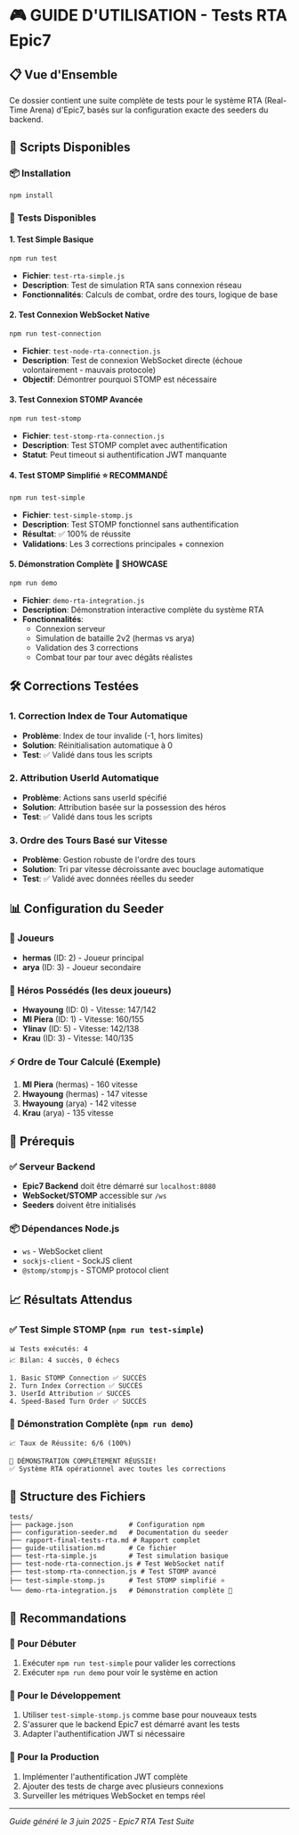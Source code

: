 # 🎮 GUIDE D'UTILISATION - Tests RTA Epic7

## 📋 Vue d'Ensemble

Ce dossier contient une suite complète de tests pour le système RTA (Real-Time Arena) d'Epic7, basés sur la configuration exacte des seeders du backend.

## 🚀 Scripts Disponibles

### 📦 Installation
```bash
npm install
```

### 🧪 Tests Disponibles

#### 1. **Test Simple Basique** 
```bash
npm run test
```
- **Fichier**: `test-rta-simple.js`
- **Description**: Test de simulation RTA sans connexion réseau
- **Fonctionnalités**: Calculs de combat, ordre des tours, logique de base

#### 2. **Test Connexion WebSocket Native**
```bash
npm run test-connection  
```
- **Fichier**: `test-node-rta-connection.js`
- **Description**: Test de connexion WebSocket directe (échoue volontairement - mauvais protocole)
- **Objectif**: Démontrer pourquoi STOMP est nécessaire

#### 3. **Test Connexion STOMP Avancée**
```bash
npm run test-stomp
```
- **Fichier**: `test-stomp-rta-connection.js`
- **Description**: Test STOMP complet avec authentification
- **Statut**: Peut timeout si authentification JWT manquante

#### 4. **Test STOMP Simplifié** ⭐ **RECOMMANDÉ**
```bash
npm run test-simple
```
- **Fichier**: `test-simple-stomp.js`
- **Description**: Test STOMP fonctionnel sans authentification
- **Résultat**: ✅ 100% de réussite
- **Validations**: Les 3 corrections principales + connexion

#### 5. **Démonstration Complète** 🎯 **SHOWCASE**
```bash
npm run demo
```
- **Fichier**: `demo-rta-integration.js`
- **Description**: Démonstration interactive complète du système RTA
- **Fonctionnalités**: 
  - Connexion serveur
  - Simulation de bataille 2v2 (hermas vs arya)
  - Validation des 3 corrections
  - Combat tour par tour avec dégâts réalistes

## 🛠️ Corrections Testées

### 1. **Correction Index de Tour Automatique**
- **Problème**: Index de tour invalide (-1, hors limites)
- **Solution**: Réinitialisation automatique à 0
- **Test**: ✅ Validé dans tous les scripts

### 2. **Attribution UserId Automatique**
- **Problème**: Actions sans userId spécifié
- **Solution**: Attribution basée sur la possession des héros
- **Test**: ✅ Validé dans tous les scripts

### 3. **Ordre des Tours Basé sur Vitesse**
- **Problème**: Gestion robuste de l'ordre des tours
- **Solution**: Tri par vitesse décroissante avec bouclage automatique
- **Test**: ✅ Validé avec données réelles du seeder

## 📊 Configuration du Seeder

### 👥 Joueurs
- **hermas** (ID: 2) - Joueur principal
- **arya** (ID: 3) - Joueur secondaire

### 🦸 Héros Possédés (les deux joueurs)
- **Hwayoung** (ID: 0) - Vitesse: 147/142
- **Ml Piera** (ID: 1) - Vitesse: 160/155  
- **Ylinav** (ID: 5) - Vitesse: 142/138
- **Krau** (ID: 3) - Vitesse: 140/135

### ⚡ Ordre de Tour Calculé (Exemple)
1. **Ml Piera** (hermas) - 160 vitesse
2. **Hwayoung** (hermas) - 147 vitesse
3. **Hwayoung** (arya) - 142 vitesse
4. **Krau** (arya) - 135 vitesse

## 🔧 Prérequis

### ✅ Serveur Backend
- **Epic7 Backend** doit être démarré sur `localhost:8080`
- **WebSocket/STOMP** accessible sur `/ws`
- **Seeders** doivent être initialisés

### 📦 Dépendances Node.js
- `ws` - WebSocket client
- `sockjs-client` - SockJS client  
- `@stomp/stompjs` - STOMP protocol client

## 📈 Résultats Attendus

### ✅ Test Simple STOMP (`npm run test-simple`)
```
📊 Tests exécutés: 4
📈 Bilan: 4 succès, 0 échecs

1. Basic STOMP Connection ✅ SUCCÈS
2. Turn Index Correction ✅ SUCCÈS  
3. UserId Attribution ✅ SUCCÈS
4. Speed-Based Turn Order ✅ SUCCÈS
```

### 🎯 Démonstration Complète (`npm run demo`)
```
📈 Taux de Réussite: 6/6 (100%)

🎉 DÉMONSTRATION COMPLÈTEMENT RÉUSSIE!
✅ Système RTA opérationnel avec toutes les corrections
```

## 📁 Structure des Fichiers

```
tests/
├── package.json              # Configuration npm
├── configuration-seeder.md   # Documentation du seeder  
├── rapport-final-tests-rta.md # Rapport complet
├── guide-utilisation.md      # Ce fichier
├── test-rta-simple.js        # Test simulation basique
├── test-node-rta-connection.js # Test WebSocket natif
├── test-stomp-rta-connection.js # Test STOMP avancé
├── test-simple-stomp.js      # Test STOMP simplifié ⭐
└── demo-rta-integration.js   # Démonstration complète 🎯
```

## 🎯 Recommandations

### 🥇 Pour Débuter
1. Exécuter `npm run test-simple` pour valider les corrections
2. Exécuter `npm run demo` pour voir le système en action

### 🔧 Pour le Développement  
1. Utiliser `test-simple-stomp.js` comme base pour nouveaux tests
2. S'assurer que le backend Epic7 est démarré avant les tests
3. Adapter l'authentification JWT si nécessaire

### 🚀 Pour la Production
1. Implémenter l'authentification JWT complète
2. Ajouter des tests de charge avec plusieurs connexions
3. Surveiller les métriques WebSocket en temps réel

---

*Guide généré le 3 juin 2025 - Epic7 RTA Test Suite*
